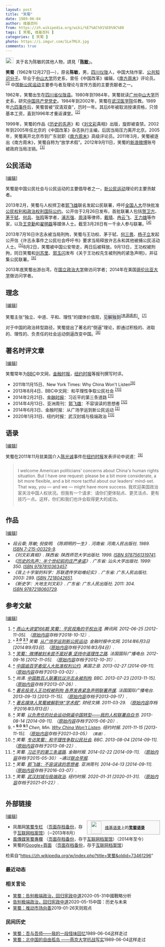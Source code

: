 ```yaml
---
layout: post
title: "笑蜀"
date: 1989-06-04
author: 维基百科
from: https://zh.wikipedia.org/wiki/%E7%AC%91%E8%9C%80
tags: [ 笑蜀, 维基百科 ]
categories: [ 笑蜀 ]
photo: https://i.imgur.com/1Le7MiX.jpg
comments: true
---
```

<div class="mw-content-ltr mw-parser-output" lang="zh" dir="ltr"><div role="note" class="hatnote navigation-not-searchable"><span typeof="mw:File"><a href="/wiki/Wikipedia:%E6%B6%88%E6%AD%A7%E4%B9%89" title="Wikipedia:消歧义"><img alt="" src="//upload.wikimedia.org/wikipedia/commons/thumb/5/5f/Disambig_gray.svg/25px-Disambig_gray.svg.png" decoding="async" width="25" height="19" class="mw-file-element" srcset="//upload.wikimedia.org/wikipedia/commons/thumb/5/5f/Disambig_gray.svg/38px-Disambig_gray.svg.png 1.5x, //upload.wikimedia.org/wikipedia/commons/thumb/5/5f/Disambig_gray.svg/50px-Disambig_gray.svg.png 2x" data-file-width="220" data-file-height="168"></a></span><style data-mw-deduplicate="TemplateStyles:r74069148">body:not(.skin-minerva) .mw-parser-output .ifmobile>.mobile{display:none}body.skin-minerva .mw-parser-output .ifmobile>.nomobile{display:inherit;display:initial}</style><span class="ifmobile"><span class="nomobile">&nbsp;&nbsp;</span><span class="mobile"></span></span>关于名为陈敏的其他人物，請見「<b><a href="/wiki/%E9%99%88%E6%95%8F" class="mw-redirect mw-disambig" title="陈敏">陈敏</a></b>」。</div>
<style data-mw-deduplicate="TemplateStyles:r83732082">.mw-parser-output .infobox-subbox{padding:0;border:none;margin:-3px;width:auto;min-width:100%;font-size:100%;clear:none;float:none;background-color:transparent}.mw-parser-output .infobox-3cols-child{margin:auto}.mw-parser-output .infobox .navbar{font-size:100%}body.skin-minerva .mw-parser-output .infobox-header,body.skin-minerva .mw-parser-output .infobox-subheader,body.skin-minerva .mw-parser-output .infobox-above,body.skin-minerva .mw-parser-output .infobox-title,body.skin-minerva .mw-parser-output .infobox-image,body.skin-minerva .mw-parser-output .infobox-full-data,body.skin-minerva .mw-parser-output .infobox-below{text-align:center}@media screen{html.skin-theme-clientpref-night .mw-parser-output .infobox-full-data:not(.notheme)>div:not(.notheme)[style]{background:#1f1f23!important;color:#f8f9fa}@media screen and (prefers-color-scheme:dark){html.skin-theme-clientpref-os .mw-parser-output .infobox-full-data:not(.notheme) div:not(.notheme){background:#1f1f23!important;color:#f8f9fa}}html.skin-theme-clientpref-night .mw-parser-output .infobox td div:not(.notheme)[style]{background:transparent!important;color:var(--color-base,#202122)}@media screen and (prefers-color-scheme:dark){html.skin-theme-clientpref-os .mw-parser-output .infobox td div:not(.notheme)[style]{background:transparent!important;color:var(--color-base,#202122)}}html.skin-theme-clientpref-night .mw-parser-output .infobox td div.NavHead:not(.notheme)[style]{background:transparent!important}}@media screen and (prefers-color-scheme:dark){html.skin-theme-clientpref-os .mw-parser-output .infobox td div.NavHead:not(.notheme)[style]{background:transparent!important}}@media(min-width:640px){body.skin--responsive .mw-parser-output .infobox-table{display:table!important}body.skin--responsive .mw-parser-output .infobox-table>caption{display:table-caption!important}body.skin--responsive .mw-parser-output .infobox-table>tbody{display:table-row-group}body.skin--responsive .mw-parser-output .infobox-table tr{display:table-row!important}body.skin--responsive .mw-parser-output .infobox-table th,body.skin--responsive .mw-parser-output .infobox-table td{padding-left:inherit;padding-right:inherit}}</style>
<p><b>笑蜀</b>（1962年12月27日<span class="useeditintro" title="Template:BLP editintro">—</span>），原名<b>陈敏</b>，男，<a href="/wiki/%E5%9B%9B%E5%B7%9D%E7%9C%81" title="四川省">四川</a><a href="/wiki/%E4%BB%AA%E9%99%87%E5%8E%BF" title="仪陇县">仪陇</a>人，中国大陆作家、<a href="/wiki/%E5%85%AC%E5%85%B1%E7%9F%A5%E8%AF%86%E5%88%86%E5%AD%90" title="公共知识分子">公共知识分子</a>。毕业于<a href="/wiki/%E4%B8%AD%E5%B1%B1%E5%A4%A7%E5%AD%A6" title="中山大学">中山大学</a>历史系，曾任《中国改革》编辑，《<a href="/wiki/%E5%8D%97%E6%96%B9%E5%91%A8%E6%9C%AB" title="南方周末">南方周末</a>》评论员。<sup id="cite_ref-1" class="reference"><a href="#cite_note-1"><span class="cite-bracket">[</span>1<span class="cite-bracket">]</span></a></sup> 中国<a href="/wiki/%E6%96%B0%E5%85%AC%E6%B0%91%E8%BF%90%E5%8A%A8" title="新公民运动">新公民运动</a>主要参与者及理论与宣传方面的主要贡献者之一。
</p>
<meta property="mw:PageProp/toc">
<div class="mw-heading mw-heading2"></div>
<p>1962年，笑蜀出生在<a href="/wiki/%E5%9B%9B%E5%B7%9D%E7%9C%81" title="四川省">四川省</a><a href="/wiki/%E4%BB%AA%E9%99%87%E5%8E%BF" title="仪陇县">仪陇县</a>。1980年到1984年，笑蜀就读<a href="/wiki/%E5%B9%BF%E5%B7%9E%E5%B8%82" title="广州市">广州</a><a href="/wiki/%E4%B8%AD%E5%B1%B1%E5%A4%A7%E5%AD%A6" title="中山大学">中山大学</a>历史系，研究<a href="/wiki/%E4%B8%AD%E5%9B%BD%E5%85%B1%E4%BA%A7%E5%85%9A" title="中国共产党">中国共产党党史</a>。1984年到2002年，笑蜀在<a href="/wiki/%E6%AD%A6%E6%B1%89%E5%8C%BB%E5%AD%A6%E9%99%A2" class="mw-redirect" title="武汉医学院">武汉医学院</a>任教。1989年<a href="/wiki/%E5%85%AD%E5%9B%9B%E4%BA%8B%E4%BB%B6" title="六四事件">六四事件</a>后，笑蜀曾被“双清双查”，历时一年。其后6年被取消授课资格，只领基本工资，直到1996年才重返课堂。<sup id="cite_ref-guangchang_2-0" class="reference"><a href="#cite_note-guangchang-2"><span class="cite-bracket">[</span>2<span class="cite-bracket">]</span></a></sup>
</p><p>1999年，笑蜀的作品《<a href="/wiki/%E5%8E%86%E5%8F%B2%E7%9A%84%E5%85%88%E5%A3%B0" title="历史的先声">历史的先声</a>》和《<a href="/wiki/%E5%88%98%E6%96%87%E5%BD%A9" title="刘文彩">刘文彩</a>真相》出版，旋即被查禁。2002年到2005年任北京的《中国改革》杂志执行主编，后因当局压力离开北京。2005年，笑蜀离开北京市到广东就职《<a href="/wiki/%E5%8D%97%E6%96%B9%E5%91%A8%E6%9C%AB" title="南方周末">南方周末</a>》高级评论员。2011年3月，笑蜀被逐出《南方周末》，笑蜀自称为“放学术假”。2012年9月11日，笑蜀的<a href="/wiki/%E6%96%B0%E6%B5%AA%E5%BE%AE%E5%8D%9A" title="新浪微博">新浪微博</a>账号被政府当局注销。<sup id="cite_ref-fica_3-0" class="reference"><a href="#cite_note-fica-3"><span class="cite-bracket">[</span>3<span class="cite-bracket">]</span></a></sup>
</p>
<div class="mw-heading mw-heading2"><h2 id="公民活动"><span id=".E5.85.AC.E6.B0.91.E6.B4.BB.E5.8A.A8"></span>公民活动</h2><span class="mw-editsection"><span class="mw-editsection-bracket">[</span><a href="/w/index.php?title=%E7%AC%91%E8%9C%80&amp;action=edit&amp;section=2" title="编辑章节：公民活动"><span>编辑</span></a><span class="mw-editsection-bracket">]</span></span></div>
<p>笑蜀是中国公民社会与公民运动的主要倡导者之一，<a href="/wiki/%E6%96%B0%E5%85%AC%E6%B0%91%E8%BF%90%E5%8A%A8" title="新公民运动">新公民运动</a>理论的主要贡献者。
</p><p>2013年2月，笑蜀与人权捍卫者<a href="/wiki/%E9%83%AD%E9%A3%9E%E9%9B%84" title="郭飞雄">郭飞雄</a>联名发起公民联署，呼吁<a href="/wiki/%E5%85%A8%E5%9B%BD%E4%BA%BA%E5%A4%A7" class="mw-redirect" title="全国人大">全国人大</a>尽快批准<a href="/wiki/%E5%85%AC%E6%B0%91%E6%9D%83%E5%88%A9%E5%92%8C%E6%94%BF%E6%B2%BB%E6%9D%83%E5%88%A9%E5%9B%BD%E9%99%85%E5%85%AC%E7%BA%A6" class="mw-redirect" title="公民权利和政治权利国际公约">公民权利和政治权利国际公约</a>。公开信于2月26日发布，首批联署人包括<a href="/wiki/%E8%B4%BA%E5%8D%AB%E6%96%B9" title="贺卫方">贺卫方</a>、<a href="/wiki/%E8%8C%85%E4%BA%8E%E8%BD%BC" title="茅于轼">茅于轼</a>、<a href="/w/index.php?title=%E4%BD%95%E5%85%B5&amp;action=edit&amp;redlink=1" class="new" title="何兵（页面不存在）">何兵</a>、<a href="/wiki/%E5%BC%A0%E9%B8%A3" class="mw-redirect mw-disambig" title="张鸣">张鸣</a>等学者，<a href="/wiki/%E6%B5%A6%E5%BF%97%E5%BC%BA" title="浦志强">浦志强</a>、<a href="/wiki/%E5%91%A8%E6%B3%BD" class="mw-disambig" title="周泽">周泽</a>等律师，<a href="/wiki/%E6%88%B4%E6%99%B4" title="戴晴">戴晴</a>、<a href="/wiki/%E5%86%89%E4%BA%91%E9%A3%9E" title="冉云飞">冉云飞</a>、<a href="/wiki/%E7%8E%8B%E5%8A%9B%E9%9B%84" title="王力雄">王力雄</a>等作家，以及<a href="/wiki/%E7%8E%8B%E5%85%8B%E5%8B%A4" title="王克勤">王克勤</a>和<a href="/w/index.php?title=%E7%BF%9F%E6%98%8E%E7%A3%8A&amp;action=edit&amp;redlink=1" class="new" title="翟明磊（页面不存在）">翟明磊</a>等媒体人士。截至3月28日有一千余人参与联署。<sup id="cite_ref-4" class="reference"><a href="#cite_note-4"><span class="cite-bracket">[</span>4<span class="cite-bracket">]</span></a></sup>
</p><p>2013年7月16日许志永被当局刑拘，笑蜀与王功权、茅于轼、<a href="/wiki/%E4%BD%95%E4%B8%89%E7%95%8F" title="何三畏">何三畏</a>、<a href="/wiki/%E6%9D%A8%E5%AD%90%E7%AB%8B" title="杨子立">杨子立</a>发起公开信《许志永事件之公民社会呼吁书》要求当局释放许志永和其他被捕公民活动人士。<sup id="cite_ref-gongkaixin01_5-0" class="reference"><a href="#cite_note-gongkaixin01-5"><span class="cite-bracket">[</span>5<span class="cite-bracket">]</span></a></sup>8月2日，笑蜀被中国公安带走，两日后被释放。9月13日，王功权被刑拘，同日笑蜀和<a href="/wiki/%E5%88%98%E8%8B%8F%E9%87%8C" title="刘苏里">刘苏里</a>、<a href="/wiki/%E9%83%AD%E7%8E%89%E9%97%AA" title="郭玉闪">郭玉闪</a>发布《关于王功权先生被刑拘的紧急声明》，并征集公民联署。<sup id="cite_ref-6" class="reference"><a href="#cite_note-6"><span class="cite-bracket">[</span>6<span class="cite-bracket">]</span></a></sup>
</p><p>2013年底笑蜀出游台湾，在<a href="/wiki/%E5%9B%BD%E7%AB%8B%E6%94%BF%E6%B2%BB%E5%A4%A7%E5%AD%A6" class="mw-redirect" title="国立政治大学">国立政治大学</a>做访问学者；2014年在美国<a href="/wiki/%E5%93%A5%E4%BC%A6%E6%AF%94%E4%BA%9A%E5%A4%A7%E5%AD%A6" title="哥伦比亚大学">哥伦比亚大学</a>做访问学者。
</p>
<div class="mw-heading mw-heading2"><h2 id="理念"><span id=".E7.90.86.E5.BF.B5"></span>理念</h2><span class="mw-editsection"><span class="mw-editsection-bracket">[</span><a href="/w/index.php?title=%E7%AC%91%E8%9C%80&amp;action=edit&amp;section=3" title="编辑章节：理念"><span>编辑</span></a><span class="mw-editsection-bracket">]</span></span></div>
<p>笑蜀主张“独立、中道、平和、理性”的媒体价值观，<style data-mw-deduplicate="TemplateStyles:r83946278">.mw-parser-output .template-facttext{background-color:var(--background-color-neutral,#eaecf0);color:inherit;margin:-.3em 0;padding:.3em 0}</style><mark class="template-facttext" title="需要提供文献来源">见解独到</mark><sup class="noprint Template-Fact"><a href="/wiki/Wikipedia:%E5%88%97%E6%98%8E%E6%9D%A5%E6%BA%90" title="Wikipedia:列明来源"><span style="white-space: nowrap;" title="来源请求。">[來源請求]</span></a></sup>。<sup id="cite_ref-7" class="reference"><a href="#cite_note-7"><span class="cite-bracket">[</span>7<span class="cite-bracket">]</span></a></sup>
</p><p>对于中国的政治转型路径，笑蜀提出了著名的“倒逼”理论，即通过积极的、进取的、理性的、负责任的社会运动倒逼改变中国。<sup id="cite_ref-8" class="reference"><a href="#cite_note-8"><span class="cite-bracket">[</span>8<span class="cite-bracket">]</span></a></sup>
</p>
<div class="mw-heading mw-heading2"><h2 id="著名时评文章"><span id=".E8.91.97.E5.90.8D.E6.97.B6.E8.AF.84.E6.96.87.E7.AB.A0"></span>著名时评文章</h2><span class="mw-editsection"><span class="mw-editsection-bracket">[</span><a href="/w/index.php?title=%E7%AC%91%E8%9C%80&amp;action=edit&amp;section=4" title="编辑章节：著名时评文章"><span>编辑</span></a><span class="mw-editsection-bracket">]</span></span></div>
<p>笑蜀常年为<a href="/wiki/BBC" class="mw-redirect" title="BBC">BBC</a>中文网，<a href="/wiki/%E9%87%91%E8%9E%8D%E6%97%B6%E6%8A%A5_(%E8%8B%B1%E5%9B%BD)" class="mw-redirect" title="金融时报 (英国)">金融时报</a>，<a href="/wiki/%E7%BA%BD%E7%BA%A6%E6%97%B6%E6%8A%A5" title="纽约时报">纽约时报</a>等报刊撰写时评。
</p>
<ul><li>2011年11月15日、<span lang="en">New York Times: Why China Won't Listen</span><sup id="cite_ref-cgc_listen_9-0" class="reference"><a href="#cite_note-cgc_listen-9"><span class="cite-bracket">[</span>9<span class="cite-bracket">]</span></a></sup></li>
<li>2013年8月4日、BBC中文网：和平理性争取公民社会 <sup id="cite_ref-10" class="reference"><a href="#cite_note-10"><span class="cite-bracket">[</span>10<span class="cite-bracket">]</span></a></sup></li>
<li>2014年2月21日、<a href="/wiki/%E9%87%91%E8%9E%8D%E6%97%B6%E6%8A%A5_(%E8%8B%B1%E5%9B%BD)" class="mw-redirect" title="金融时报 (英国)">金融时报</a>：习近平的第三条道路 <sup id="cite_ref-11" class="reference"><a href="#cite_note-11"><span class="cite-bracket">[</span>11<span class="cite-bracket">]</span></a></sup></li>
<li>2014年4月13日、亚洲周刊：<a href="/wiki/%E9%83%AD%E9%A3%9E%E9%9B%84" title="郭飞雄">郭飞雄</a>：不容误读的思想者 <sup id="cite_ref-12" class="reference"><a href="#cite_note-12"><span class="cite-bracket">[</span>12<span class="cite-bracket">]</span></a></sup></li>
<li>2014年6月3日、金融时报：从广场学运到新公民运动 <sup id="cite_ref-guangchang_2-1" class="reference"><a href="#cite_note-guangchang-2"><span class="cite-bracket">[</span>2<span class="cite-bracket">]</span></a></sup></li>
<li>2020年1月31日、纽约时报：武汉封城与极端政治 <sup id="cite_ref-13" class="reference"><a href="#cite_note-13"><span class="cite-bracket">[</span>13<span class="cite-bracket">]</span></a></sup></li></ul>
<div class="mw-heading mw-heading2"><h2 id="语录"><span id=".E8.AF.AD.E5.BD.95"></span>语录</h2><span class="mw-editsection"><span class="mw-editsection-bracket">[</span><a href="/w/index.php?title=%E7%AC%91%E8%9C%80&amp;action=edit&amp;section=5" title="编辑章节：语录"><span>编辑</span></a><span class="mw-editsection-bracket">]</span></span></div>
<p>笑蜀在2011年11月就美国介入<a href="/wiki/%E9%99%88%E5%85%89%E8%AF%9A" title="陈光诚">陈光诚</a>事件在<a href="/wiki/%E7%BA%BD%E7%BA%A6%E6%97%B6%E6%8A%A5" title="纽约时报">纽约时报</a>发表评论中说道：<sup id="cite_ref-cgc_listen_9-1" class="reference"><a href="#cite_note-cgc_listen-9"><span class="cite-bracket">[</span>9<span class="cite-bracket">]</span></a></sup>
<style data-mw-deduplicate="TemplateStyles:r61209892">.mw-parser-output .templatequote{margin-top:0;overflow:hidden}.mw-parser-output .templatequote .templatequotecite{line-height:1em;text-align:left;padding-left:2em;margin-top:0}.mw-parser-output .templatequote .templatequotecite cite{font-size:small}</style>
</p>
<blockquote class="templatequote"><p>I welcome American politicians' concerns about China's human rights situation. But I have one request: please be a bit more considerate, a bit more flexible, and a bit more tactful about our leaders' mind-set. That way, you — and we — might have more success. 我欢迎美国政治家关注中国人权状况。但我有一个请求：请你们更体贴点、更灵活点、更有技巧一点。这样，你们和我们也许会取得更大的成功。</p></blockquote>
<div class="mw-heading mw-heading2"><h2 id="作品"><span id=".E4.BD.9C.E5.93.81"></span>作品</h2><span class="mw-editsection"><span class="mw-editsection-bracket">[</span><a href="/w/index.php?title=%E7%AC%91%E8%9C%80&amp;action=edit&amp;section=6" title="编辑章节：作品"><span>编辑</span></a><span class="mw-editsection-bracket">]</span></span></div>
<ul><li><cite class="citation book">段云章; 陈敏; 倪俊明. 《陈炯明的一生》. 河南省: 河南人民出版社. 1989. <a href="/wiki/Special:%E7%BD%91%E7%BB%9C%E4%B9%A6%E6%BA%90/7-215-00329-9" title="Special:网络书源/7-215-00329-9"><span title="国际标准书号">ISBN</span>&nbsp;7-215-00329-9</a>.</cite><span title="ctx_ver=Z39.88-2004&amp;rfr_id=info%3Asid%2Fzh.wikipedia.org%3A%E7%AC%91%E8%9C%80&amp;rft.au=%E5%80%AA%E4%BF%8A%E6%98%8E&amp;rft.au=%E6%AE%B5%E4%BA%91%E7%AB%A0&amp;rft.au=%E9%99%88%E6%95%8F&amp;rft.btitle=%E3%80%8A%E9%99%88%E7%82%AF%E6%98%8E%E7%9A%84%E4%B8%80%E7%94%9F%E3%80%8B&amp;rft.date=1989&amp;rft.genre=book&amp;rft.isbn=7-215-00329-9&amp;rft.place=%E6%B2%B3%E5%8D%97%E7%9C%81&amp;rft.pub=%E6%B2%B3%E5%8D%97%E4%BA%BA%E6%B0%91%E5%87%BA%E7%89%88%E7%A4%BE&amp;rft_val_fmt=info%3Aofi%2Ffmt%3Akev%3Amtx%3Abook" class="Z3988"><span style="display:none;">&nbsp;</span></span></li>
<li><cite class="citation book">《刘文彩真相》. 陕西省: 陕西师范大学出版社. 1999. <a href="/wiki/Special:%E7%BD%91%E7%BB%9C%E4%B9%A6%E6%BA%90/9787561319741" title="Special:网络书源/9787561319741"><span title="国际标准书号">ISBN</span>&nbsp;9787561319741</a>.</cite><span title="ctx_ver=Z39.88-2004&amp;rfr_id=info%3Asid%2Fzh.wikipedia.org%3A%E7%AC%91%E8%9C%80&amp;rft.btitle=%E3%80%8A%E5%88%98%E6%96%87%E5%BD%A9%E7%9C%9F%E7%9B%B8%E3%80%8B&amp;rft.date=1999&amp;rft.genre=book&amp;rft.isbn=9787561319741&amp;rft.place=%E9%99%95%E8%A5%BF%E7%9C%81&amp;rft.pub=%E9%99%95%E8%A5%BF%E5%B8%88%E8%8C%83%E5%A4%A7%E5%AD%A6%E5%87%BA%E7%89%88%E7%A4%BE&amp;rft_val_fmt=info%3Aofi%2Ffmt%3Akev%3Amtx%3Abook" class="Z3988"><span style="display:none;">&nbsp;</span></span></li>
<li><cite class="citation book">《<a href="/wiki/%E5%8E%86%E5%8F%B2%E7%9A%84%E5%85%88%E5%A3%B0" title="历史的先声">历史的先声：半个世纪前的庄严承诺</a>》. 广东省: 汕头大学出版社. 1999: 350. <a href="/wiki/Special:%E7%BD%91%E7%BB%9C%E4%B9%A6%E6%BA%90/9787810363457" title="Special:网络书源/9787810363457"><span title="国际标准书号">ISBN</span>&nbsp;9787810363457</a>.</cite><span title="ctx_ver=Z39.88-2004&amp;rfr_id=info%3Asid%2Fzh.wikipedia.org%3A%E7%AC%91%E8%9C%80&amp;rft.btitle=%E3%80%8A%E5%8E%86%E5%8F%B2%E7%9A%84%E5%85%88%E5%A3%B0%EF%BC%9A%E5%8D%8A%E4%B8%AA%E4%B8%96%E7%BA%AA%E5%89%8D%E7%9A%84%E5%BA%84%E4%B8%A5%E6%89%BF%E8%AF%BA%E3%80%8B&amp;rft.date=1999&amp;rft.genre=book&amp;rft.isbn=9787810363457&amp;rft.pages=350&amp;rft.place=%E5%B9%BF%E4%B8%9C%E7%9C%81&amp;rft.pub=%E6%B1%95%E5%A4%B4%E5%A4%A7%E5%AD%A6%E5%87%BA%E7%89%88%E7%A4%BE&amp;rft_val_fmt=info%3Aofi%2Ffmt%3Akev%3Amtx%3Abook" class="Z3988"><span style="display:none;">&nbsp;</span></span></li>
<li><cite class="citation book">《背上十字架的科学：苏联遗传学劫难纪实》. 广东省: 广东人民出版社. 2003: 289. <a href="/wiki/Special:%E7%BD%91%E7%BB%9C%E4%B9%A6%E6%BA%90/7218042651" title="Special:网络书源/7218042651"><span title="国际标准书号">ISBN</span>&nbsp;7218042651</a>.</cite><span title="ctx_ver=Z39.88-2004&amp;rfr_id=info%3Asid%2Fzh.wikipedia.org%3A%E7%AC%91%E8%9C%80&amp;rft.btitle=%E3%80%8A%E8%83%8C%E4%B8%8A%E5%8D%81%E5%AD%97%E6%9E%B6%E7%9A%84%E7%A7%91%E5%AD%A6%EF%BC%9A%E8%8B%8F%E8%81%94%E9%81%97%E4%BC%A0%E5%AD%A6%E5%8A%AB%E9%9A%BE%E7%BA%AA%E5%AE%9E%E3%80%8B&amp;rft.date=2003&amp;rft.genre=book&amp;rft.isbn=7218042651&amp;rft.pages=289&amp;rft.place=%E5%B9%BF%E4%B8%9C%E7%9C%81&amp;rft.pub=%E5%B9%BF%E4%B8%9C%E4%BA%BA%E6%B0%91%E5%87%BA%E7%89%88%E7%A4%BE&amp;rft_val_fmt=info%3Aofi%2Ffmt%3Akev%3Amtx%3Abook" class="Z3988"><span style="display:none;">&nbsp;</span></span></li>
<li><cite class="citation book">《新史学：大地主刘文彩》. 广东省: 广东人民出版社. 2011: 304. <a href="/wiki/Special:%E7%BD%91%E7%BB%9C%E4%B9%A6%E6%BA%90/9787218060729" title="Special:网络书源/9787218060729"><span title="国际标准书号">ISBN</span>&nbsp;9787218060729</a>.</cite><span title="ctx_ver=Z39.88-2004&amp;rfr_id=info%3Asid%2Fzh.wikipedia.org%3A%E7%AC%91%E8%9C%80&amp;rft.btitle=%E3%80%8A%E6%96%B0%E5%8F%B2%E5%AD%A6%EF%BC%9A%E5%A4%A7%E5%9C%B0%E4%B8%BB%E5%88%98%E6%96%87%E5%BD%A9%E3%80%8B&amp;rft.date=2011&amp;rft.genre=book&amp;rft.isbn=9787218060729&amp;rft.pages=304&amp;rft.place=%E5%B9%BF%E4%B8%9C%E7%9C%81&amp;rft.pub=%E5%B9%BF%E4%B8%9C%E4%BA%BA%E6%B0%91%E5%87%BA%E7%89%88%E7%A4%BE&amp;rft_val_fmt=info%3Aofi%2Ffmt%3Akev%3Amtx%3Abook" class="Z3988"><span style="display:none;">&nbsp;</span></span></li></ul>
<div class="mw-heading mw-heading2"><h2 id="参考文献"><span id=".E5.8F.82.E8.80.83.E6.96.87.E7.8C.AE"></span>参考文献</h2><span class="mw-editsection"><span class="mw-editsection-bracket">[</span><a href="/w/index.php?title=%E7%AC%91%E8%9C%80&amp;action=edit&amp;section=7" title="编辑章节：参考文献"><span>编辑</span></a><span class="mw-editsection-bracket">]</span></span></div>
<div class="reflist columns references-column-count references-column-count-2" style="-moz-column-count: 2; -webkit-column-count: 2; column-count: 2; list-style-type: decimal;">
<ol class="references">
<li id="cite_note-1"><span class="mw-cite-backlink"><b><a href="#cite_ref-1">^</a></b></span> <span class="reference-text"><cite class="citation web"><a rel="nofollow" class="external text" href="https://web.archive.org/web/20181012161739/http://view.news.qq.com/a/20120625/000029.htm">燕山大讲堂166期 笑蜀：平民视角的平权台湾</a>. 腾讯网. 2012-06-25 <span class="reference-accessdate"> [<span class="nowrap">2012-11-05</span>]</span>. （<a rel="nofollow" class="external text" href="http://view.news.qq.com/a/20120625/000029.htm">原始内容</a>存档于2018-10-12）.</cite><span title="ctx_ver=Z39.88-2004&amp;rfr_id=info%3Asid%2Fzh.wikipedia.org%3A%E7%AC%91%E8%9C%80&amp;rft.atitle=%E7%87%95%E5%B1%B1%E5%A4%A7%E8%AE%B2%E5%A0%82166%E6%9C%9F+%E7%AC%91%E8%9C%80%EF%BC%9A%E5%B9%B3%E6%B0%91%E8%A7%86%E8%A7%92%E7%9A%84%E5%B9%B3%E6%9D%83%E5%8F%B0%E6%B9%BE&amp;rft.date=2012-06-25&amp;rft.genre=unknown&amp;rft.jtitle=%E8%85%BE%E8%AE%AF%E7%BD%91&amp;rft_id=http%3A%2F%2Fview.news.qq.com%2Fa%2F20120625%2F000029.htm&amp;rft_val_fmt=info%3Aofi%2Ffmt%3Akev%3Amtx%3Ajournal" class="Z3988"><span style="display:none;">&nbsp;</span></span></span>
</li>
<li id="cite_note-guangchang-2"><span class="mw-cite-backlink">^ <a href="#cite_ref-guangchang_2-0"><sup><b>2.0</b></sup></a> <a href="#cite_ref-guangchang_2-1"><sup><b>2.1</b></sup></a></span> <span class="reference-text"><cite class="citation news">笑蜀. <a rel="nofollow" class="external text" href="https://web.archive.org/web/20160304061834/http://www.ftchinese.com/story/001056541?full=y">从广场学运到新公民运动</a>. 金融时报中文网. 2014年6月3日 <span class="reference-accessdate"> [2014年9月3日]</span>. （<a rel="nofollow" class="external text" href="http://www.ftchinese.com/story/001056541?full=y">原始内容</a>存档于2016年3月4日）.</cite><span title="ctx_ver=Z39.88-2004&amp;rfr_id=info%3Asid%2Fzh.wikipedia.org%3A%E7%AC%91%E8%9C%80&amp;rft.atitle=%E4%BB%8E%E5%B9%BF%E5%9C%BA%E5%AD%A6%E8%BF%90%E5%88%B0%E6%96%B0%E5%85%AC%E6%B0%91%E8%BF%90%E5%8A%A8&amp;rft.au=%E7%AC%91%E8%9C%80&amp;rft.date=2014-06-03&amp;rft.genre=article&amp;rft.jtitle=%E9%87%91%E8%9E%8D%E6%97%B6%E6%8A%A5%E4%B8%AD%E6%96%87%E7%BD%91&amp;rft_id=http%3A%2F%2Fwww.ftchinese.com%2Fstory%2F001056541%3Ffull%3Dy&amp;rft_val_fmt=info%3Aofi%2Ffmt%3Akev%3Amtx%3Ajournal" class="Z3988"><span style="display:none;">&nbsp;</span></span></span>
</li>
<li id="cite_note-fica-3"><span class="mw-cite-backlink"><b><a href="#cite_ref-fica_3-0">^</a></b></span> <span class="reference-text"><cite class="citation web"><a rel="nofollow" class="external text" href="https://web.archive.org/web/20121031151357/http://www.chinese.rfi.fr/%E4%B8%AD%E5%9B%BD/20120916-%E7%AC%91%E8%9C%80%EF%BC%9A%E5%BE%AE%E5%8D%9A%E8%A2%AB%E5%B0%81%E6%9C%AA%E5%B0%9D%E4%B8%8D%E6%98%AF%E5%A5%BD%E4%BA%8B-%E5%9D%9A%E6%8C%81%E4%B8%AD%E9%81%93%E7%90%86%E6%80%A7%E4%B9%8B%E8%B7%AF">笑蜀：微博被封未尝不是好事 坚持中道理性之路</a>. 法国国际广播电台. 2012-09-16 <span class="reference-accessdate"> [<span class="nowrap">2012-11-05</span>]</span>. （<a rel="nofollow" class="external text" href="http://www.chinese.rfi.fr/%E4%B8%AD%E5%9B%BD/20120916-%E7%AC%91%E8%9C%80%EF%BC%9A%E5%BE%AE%E5%8D%9A%E8%A2%AB%E5%B0%81%E6%9C%AA%E5%B0%9D%E4%B8%8D%E6%98%AF%E5%A5%BD%E4%BA%8B-%E5%9D%9A%E6%8C%81%E4%B8%AD%E9%81%93%E7%90%86%E6%80%A7%E4%B9%8B%E8%B7%AF">原始内容</a>存档于2012-10-31）.</cite><span title="ctx_ver=Z39.88-2004&amp;rfr_id=info%3Asid%2Fzh.wikipedia.org%3A%E7%AC%91%E8%9C%80&amp;rft.atitle=%E7%AC%91%E8%9C%80%EF%BC%9A%E5%BE%AE%E5%8D%9A%E8%A2%AB%E5%B0%81%E6%9C%AA%E5%B0%9D%E4%B8%8D%E6%98%AF%E5%A5%BD%E4%BA%8B+%E5%9D%9A%E6%8C%81%E4%B8%AD%E9%81%93%E7%90%86%E6%80%A7%E4%B9%8B%E8%B7%AF&amp;rft.date=2012-09-16&amp;rft.genre=unknown&amp;rft.jtitle=%E6%B3%95%E5%9B%BD%E5%9B%BD%E9%99%85%E5%B9%BF%E6%92%AD%E7%94%B5%E5%8F%B0&amp;rft_id=http%3A%2F%2Fwww.chinese.rfi.fr%2F%25E4%25B8%25AD%25E5%259B%25BD%2F20120916-%25E7%25AC%2591%25E8%259C%2580%25EF%25BC%259A%25E5%25BE%25AE%25E5%258D%259A%25E8%25A2%25AB%25E5%25B0%2581%25E6%259C%25AA%25E5%25B0%259D%25E4%25B8%258D%25E6%2598%25AF%25E5%25A5%25BD%25E4%25BA%258B-%25E5%259D%259A%25E6%258C%2581%25E4%25B8%25AD%25E9%2581%2593%25E7%2590%2586%25E6%2580%25A7%25E4%25B9%258B%25E8%25B7%25AF&amp;rft_val_fmt=info%3Aofi%2Ffmt%3Akev%3Amtx%3Ajournal" class="Z3988"><span style="display:none;">&nbsp;</span></span></span>
</li>
<li id="cite_note-4"><span class="mw-cite-backlink"><b><a href="#cite_ref-4">^</a></b></span> <span class="reference-text"><cite class="citation news"><a rel="nofollow" class="external text" href="https://web.archive.org/web/20130302034629/http://www.bbc.co.uk/zhongwen/simp/china/2013/02/130226_china_reform_petition.shtml">中国逾百学者促人大批准权利公约</a>. 美国之音. 2013-02-27 <span class="reference-accessdate"> [<span class="nowrap">2014-09-11</span>]</span>. （<a rel="nofollow" class="external text" href="https://www.bbc.co.uk/zhongwen/simp/china/2013/02/130226_china_reform_petition.shtml">原始内容</a>存档于2013-03-02）.</cite><span title="ctx_ver=Z39.88-2004&amp;rfr_id=info%3Asid%2Fzh.wikipedia.org%3A%E7%AC%91%E8%9C%80&amp;rft.atitle=%E4%B8%AD%E5%9B%BD%E9%80%BE%E7%99%BE%E5%AD%A6%E8%80%85%E4%BF%83%E4%BA%BA%E5%A4%A7%E6%89%B9%E5%87%86%E6%9D%83%E5%88%A9%E5%85%AC%E7%BA%A6&amp;rft.date=2013-02-27&amp;rft.genre=article&amp;rft.jtitle=%E7%BE%8E%E5%9B%BD%E4%B9%8B%E9%9F%B3&amp;rft_id=http%3A%2F%2Fwww.bbc.co.uk%2Fzhongwen%2Fsimp%2Fchina%2F2013%2F02%2F130226_china_reform_petition.shtml&amp;rft_val_fmt=info%3Aofi%2Ffmt%3Akev%3Amtx%3Ajournal" class="Z3988"><span style="display:none;">&nbsp;</span></span></span>
</li>
<li id="cite_note-gongkaixin01-5"><span class="mw-cite-backlink"><b><a href="#cite_ref-gongkaixin01_5-0">^</a></b></span> <span class="reference-text"><cite class="citation news">尚清. <a rel="nofollow" class="external text" href="https://web.archive.org/web/20130726004854/http://www.bbc.co.uk/zhongwen/simp/china/2013/07/130723_xuzhiyong_petition.shtml">中国数百人联署抗议许志永被刑拘</a>. BBC. 2013-07-23 <span class="reference-accessdate"> [<span class="nowrap">2013-11-15</span>]</span>. （<a rel="nofollow" class="external text" href="https://www.bbc.co.uk/zhongwen/simp/china/2013/07/130723_xuzhiyong_petition.shtml">原始内容</a>存档于2013-07-26）.</cite><span title="ctx_ver=Z39.88-2004&amp;rfr_id=info%3Asid%2Fzh.wikipedia.org%3A%E7%AC%91%E8%9C%80&amp;rft.atitle=%E4%B8%AD%E5%9B%BD%E6%95%B0%E7%99%BE%E4%BA%BA%E8%81%94%E7%BD%B2%E6%8A%97%E8%AE%AE%E8%AE%B8%E5%BF%97%E6%B0%B8%E8%A2%AB%E5%88%91%E6%8B%98&amp;rft.au=%E5%B0%9A%E6%B8%85&amp;rft.date=2013-07-23&amp;rft.genre=article&amp;rft.jtitle=BBC&amp;rft_id=http%3A%2F%2Fwww.bbc.co.uk%2Fzhongwen%2Fsimp%2Fchina%2F2013%2F07%2F130723_xuzhiyong_petition.shtml&amp;rft_val_fmt=info%3Aofi%2Ffmt%3Akev%3Amtx%3Ajournal" class="Z3988"><span style="display:none;">&nbsp;</span></span></span>
</li>
<li id="cite_note-6"><span class="mw-cite-backlink"><b><a href="#cite_ref-6">^</a></b></span> <span class="reference-text"><cite class="citation web"><a rel="nofollow" class="external text" href="https://web.archive.org/web/20130917002747/http://www.chinese.rfi.fr/%E4%B8%AD%E5%9B%BD/20130913-%E4%B8%AD%E5%9B%BD%E8%91%97%E5%90%8D%E4%BC%81%E4%B8%9A%E5%AE%B6%E7%8E%8B%E5%8A%9F%E6%9D%83%E5%91%A8%E4%BA%94%E8%A2%AB%E8%AD%A6%E6%96%B9%E5%B8%A6%E8%B5%B0">著名投资人王功权被刑拘 各界发表紧急声明联署声援</a>. 法国国际广播电台. 2013-09-13 <span class="reference-accessdate"> [<span class="nowrap">2013-11-15</span>]</span>. （<a rel="nofollow" class="external text" href="http://www.chinese.rfi.fr/%E4%B8%AD%E5%9B%BD/20130913-%E4%B8%AD%E5%9B%BD%E8%91%97%E5%90%8D%E4%BC%81%E4%B8%9A%E5%AE%B6%E7%8E%8B%E5%8A%9F%E6%9D%83%E5%91%A8%E4%BA%94%E8%A2%AB%E8%AD%A6%E6%96%B9%E5%B8%A6%E8%B5%B0">原始内容</a>存档于2013-09-17）.</cite><span title="ctx_ver=Z39.88-2004&amp;rfr_id=info%3Asid%2Fzh.wikipedia.org%3A%E7%AC%91%E8%9C%80&amp;rft.atitle=%E8%91%97%E5%90%8D%E6%8A%95%E8%B5%84%E4%BA%BA%E7%8E%8B%E5%8A%9F%E6%9D%83%E8%A2%AB%E5%88%91%E6%8B%98+%E5%90%84%E7%95%8C%E5%8F%91%E8%A1%A8%E7%B4%A7%E6%80%A5%E5%A3%B0%E6%98%8E%E8%81%94%E7%BD%B2%E5%A3%B0%E6%8F%B4&amp;rft.date=2013-09-13&amp;rft.genre=unknown&amp;rft.jtitle=%E6%B3%95%E5%9B%BD%E5%9B%BD%E9%99%85%E5%B9%BF%E6%92%AD%E7%94%B5%E5%8F%B0&amp;rft_id=http%3A%2F%2Fwww.chinese.rfi.fr%2F%25E4%25B8%25AD%25E5%259B%25BD%2F20130913-%25E4%25B8%25AD%25E5%259B%25BD%25E8%2591%2597%25E5%2590%258D%25E4%25BC%2581%25E4%25B8%259A%25E5%25AE%25B6%25E7%258E%258B%25E5%258A%259F%25E6%259D%2583%25E5%2591%25A8%25E4%25BA%2594%25E8%25A2%25AB%25E8%25AD%25A6%25E6%2596%25B9%25E5%25B8%25A6%25E8%25B5%25B0&amp;rft_val_fmt=info%3Aofi%2Ffmt%3Akev%3Amtx%3Ajournal" class="Z3988"><span style="display:none;">&nbsp;</span></span></span>
</li>
<li id="cite_note-7"><span class="mw-cite-backlink"><b><a href="#cite_ref-7">^</a></b></span> <span class="reference-text"><cite class="citation web"><a rel="nofollow" class="external text" href="https://web.archive.org/web/20160313110448/http://21fd.cn/a/fengmianbaodao/2011/0329/22895.html">著名媒体人笑蜀被解职休“学术假”</a>. 财经文摘. 2011-03-29. （<a rel="nofollow" class="external text" href="http://www.21fd.cn/a/fengmianbaodao/2011/0329/22895.html">原始内容</a>存档于2016年3月13日）.</cite><span title="ctx_ver=Z39.88-2004&amp;rfr_id=info%3Asid%2Fzh.wikipedia.org%3A%E7%AC%91%E8%9C%80&amp;rft.atitle=%E8%91%97%E5%90%8D%E5%AA%92%E4%BD%93%E4%BA%BA%E7%AC%91%E8%9C%80%E8%A2%AB%E8%A7%A3%E8%81%8C%E4%BC%91%E2%80%9C%E5%AD%A6%E6%9C%AF%E5%81%87%E2%80%9D&amp;rft.date=2011-03-29&amp;rft.genre=unknown&amp;rft.jtitle=%E8%B4%A2%E7%BB%8F%E6%96%87%E6%91%98&amp;rft_id=http%3A%2F%2Fwww.21fd.cn%2Fa%2Ffengmianbaodao%2F2011%2F0329%2F22895.html&amp;rft_val_fmt=info%3Aofi%2Ffmt%3Akev%3Amtx%3Ajournal" class="Z3988"><span style="display:none;">&nbsp;</span></span></span>
</li>
<li id="cite_note-8"><span class="mw-cite-backlink"><b><a href="#cite_ref-8">^</a></b></span> <span class="reference-text"><cite class="citation web">笑蜀. <a rel="nofollow" class="external text" href="https://web.archive.org/web/20150620054648/http://blog.sciencenet.cn/blog-279293-716664.html">以负责任的社会运动倒逼中国转型——我的人权联署自白书</a>. 2013-08-14 <span class="reference-accessdate"> [<span class="nowrap">2014-09-11</span>]</span>. （<a rel="nofollow" class="external text" href="http://blog.sciencenet.cn/blog-279293-716664.html">原始内容</a>存档于2015-06-20）.</cite><span title="ctx_ver=Z39.88-2004&amp;rfr_id=info%3Asid%2Fzh.wikipedia.org%3A%E7%AC%91%E8%9C%80&amp;rft.au=%E7%AC%91%E8%9C%80&amp;rft.btitle=%E4%BB%A5%E8%B4%9F%E8%B4%A3%E4%BB%BB%E7%9A%84%E7%A4%BE%E4%BC%9A%E8%BF%90%E5%8A%A8%E5%80%92%E9%80%BC%E4%B8%AD%E5%9B%BD%E8%BD%AC%E5%9E%8B%E2%80%94%E2%80%94%E6%88%91%E7%9A%84%E4%BA%BA%E6%9D%83%E8%81%94%E7%BD%B2%E8%87%AA%E7%99%BD%E4%B9%A6&amp;rft.date=2013-08-14&amp;rft.genre=unknown&amp;rft_id=http%3A%2F%2Fblog.sciencenet.cn%2Fblog-279293-716664.html&amp;rft_val_fmt=info%3Aofi%2Ffmt%3Akev%3Amtx%3Abook" class="Z3988"><span style="display:none;">&nbsp;</span></span></span>
</li>
<li id="cite_note-cgc_listen-9"><span class="mw-cite-backlink">^ <a href="#cite_ref-cgc_listen_9-0"><sup><b>9.0</b></sup></a> <a href="#cite_ref-cgc_listen_9-1"><sup><b>9.1</b></sup></a></span> <span class="reference-text"><cite class="citation web">Chen, Min. <a rel="nofollow" class="external text" href="https://web.archive.org/web/20210305032207/http://www.nytimes.com/2011/11/16/opinion/why-china-wont-listen.html">Why China Won't Listen</a>. 纽约时报. 2011-11-15 <span class="reference-accessdate"> [<span class="nowrap">2013-11-15</span>]</span>. （<a rel="nofollow" class="external text" href="http://www.nytimes.com/2011/11/16/opinion/why-china-wont-listen.html">原始内容</a>存档于2021-03-05） <span style="font-family: sans-serif; cursor: default; color:var(--color-subtle, #54595d); font-size: 0.8em; bottom: 0.1em; font-weight: bold;" title="连接到英语网页">（英语）</span>.</cite><span title="ctx_ver=Z39.88-2004&amp;rfr_id=info%3Asid%2Fzh.wikipedia.org%3A%E7%AC%91%E8%9C%80&amp;rft.atitle=Why+China+Won%27t+Listen&amp;rft.aufirst=Min&amp;rft.aulast=Chen&amp;rft.date=2011-11-15&amp;rft.genre=unknown&amp;rft.jtitle=%E7%BA%BD%E7%BA%A6%E6%97%B6%E6%8A%A5&amp;rft_id=http%3A%2F%2Fwww.nytimes.com%2F2011%2F11%2F16%2Fopinion%2Fwhy-china-wont-listen.html&amp;rft_val_fmt=info%3Aofi%2Ffmt%3Akev%3Amtx%3Ajournal" class="Z3988"><span style="display:none;">&nbsp;</span></span></span>
</li>
<li id="cite_note-10"><span class="mw-cite-backlink"><b><a href="#cite_ref-10">^</a></b></span> <span class="reference-text"><cite class="citation web">笑蜀. <a rel="nofollow" class="external text" href="https://web.archive.org/web/20130822130037/http://www.bbc.co.uk/zhongwen/simp/china/2013/08/130804_xiaoshu_iv.shtml">专访笑蜀：和平理性争取公民社会</a>. BBC. 2013-08-04 <span class="reference-accessdate"> [<span class="nowrap">2014-09-11</span>]</span>. （<a rel="nofollow" class="external text" href="https://www.bbc.co.uk/zhongwen/simp/china/2013/08/130804_xiaoshu_iv.shtml">原始内容</a>存档于2013-08-22）.</cite><span title="ctx_ver=Z39.88-2004&amp;rfr_id=info%3Asid%2Fzh.wikipedia.org%3A%E7%AC%91%E8%9C%80&amp;rft.atitle=%E4%B8%93%E8%AE%BF%E7%AC%91%E8%9C%80%EF%BC%9A%E5%92%8C%E5%B9%B3%E7%90%86%E6%80%A7%E4%BA%89%E5%8F%96%E5%85%AC%E6%B0%91%E7%A4%BE%E4%BC%9A&amp;rft.au=%E7%AC%91%E8%9C%80&amp;rft.date=2013-08-04&amp;rft.genre=unknown&amp;rft.jtitle=BBC&amp;rft_id=http%3A%2F%2Fwww.bbc.co.uk%2Fzhongwen%2Fsimp%2Fchina%2F2013%2F08%2F130804_xiaoshu_iv.shtml&amp;rft_val_fmt=info%3Aofi%2Ffmt%3Akev%3Amtx%3Ajournal" class="Z3988"><span style="display:none;">&nbsp;</span></span></span>
</li>
<li id="cite_note-11"><span class="mw-cite-backlink"><b><a href="#cite_ref-11">^</a></b></span> <span class="reference-text"><cite class="citation web">笑蜀. <a rel="nofollow" class="external text" href="https://web.archive.org/web/20150530070058/http://www.zaobao.com.sg/wencui/politic/story20140222-313167">习近平的第三条道路</a>. 金融时报. 2014-02-22 <span class="reference-accessdate"> [<span class="nowrap">2014-09-11</span>]</span>. （<a rel="nofollow" class="external text" href="http://www.zaobao.com.sg/wencui/politic/story20140222-313167">原始内容</a>存档于2015-05-30） –通过<a href="/wiki/%E8%81%94%E5%90%88%E6%97%A9%E6%8A%A5" title="联合早报">联合早报</a>.</cite><span title="ctx_ver=Z39.88-2004&amp;rfr_id=info%3Asid%2Fzh.wikipedia.org%3A%E7%AC%91%E8%9C%80&amp;rft.atitle=%E4%B9%A0%E8%BF%91%E5%B9%B3%E7%9A%84%E7%AC%AC%E4%B8%89%E6%9D%A1%E9%81%93%E8%B7%AF&amp;rft.au=%E7%AC%91%E8%9C%80&amp;rft.date=2014-02-22&amp;rft.genre=unknown&amp;rft.jtitle=%E9%87%91%E8%9E%8D%E6%97%B6%E6%8A%A5&amp;rft_id=http%3A%2F%2Fwww.zaobao.com.sg%2Fwencui%2Fpolitic%2Fstory20140222-313167&amp;rft_val_fmt=info%3Aofi%2Ffmt%3Akev%3Amtx%3Ajournal" class="Z3988"><span style="display:none;">&nbsp;</span></span></span>
</li>
<li id="cite_note-12"><span class="mw-cite-backlink"><b><a href="#cite_ref-12">^</a></b></span> <span class="reference-text"><cite class="citation web">笑蜀. <a rel="nofollow" class="external text" href="https://web.archive.org/web/20160307035159/http://xgmyd.com/archives/2476">郭飞雄：不容误读的思想者</a>. 亚洲周刊. 2014-04-13 <span class="reference-accessdate"> [<span class="nowrap">2014-09-11</span>]</span>. （<a rel="nofollow" class="external text" href="http://xgmyd.com/archives/2476">原始内容</a>存档于2016-03-07）.</cite><span title="ctx_ver=Z39.88-2004&amp;rfr_id=info%3Asid%2Fzh.wikipedia.org%3A%E7%AC%91%E8%9C%80&amp;rft.atitle=%E9%83%AD%E9%A3%9E%E9%9B%84%EF%BC%9A%E4%B8%8D%E5%AE%B9%E8%AF%AF%E8%AF%BB%E7%9A%84%E6%80%9D%E6%83%B3%E8%80%85&amp;rft.au=%E7%AC%91%E8%9C%80&amp;rft.date=2014-04-13&amp;rft.genre=unknown&amp;rft.jtitle=%E4%BA%9A%E6%B4%B2%E5%91%A8%E5%88%8A&amp;rft_id=http%3A%2F%2Fxgmyd.com%2Farchives%2F2476&amp;rft_val_fmt=info%3Aofi%2Ffmt%3Akev%3Amtx%3Ajournal" class="Z3988"><span style="display:none;">&nbsp;</span></span></span>
</li>
<li id="cite_note-13"><span class="mw-cite-backlink"><b><a href="#cite_ref-13">^</a></b></span> <span class="reference-text"><cite class="citation web">笑蜀. <a rel="nofollow" class="external text" href="https://web.archive.org/web/20210122182602/https://cn.nytimes.com/opinion/20200131/wuhan-lockdown-political-extremism/">武汉封城与极端政治</a>. 纽约时报. 2020-01-31 <span class="reference-accessdate"> [<span class="nowrap">2020-01-31</span>]</span>. （<a rel="nofollow" class="external text" href="https://cn.nytimes.com/opinion/20200131/wuhan-lockdown-political-extremism/">原始内容</a>存档于2021-01-22）.</cite><span title="ctx_ver=Z39.88-2004&amp;rfr_id=info%3Asid%2Fzh.wikipedia.org%3A%E7%AC%91%E8%9C%80&amp;rft.atitle=%E6%AD%A6%E6%B1%89%E5%B0%81%E5%9F%8E%E4%B8%8E%E6%9E%81%E7%AB%AF%E6%94%BF%E6%B2%BB&amp;rft.au=%E7%AC%91%E8%9C%80&amp;rft.date=2020-01-31&amp;rft.genre=unknown&amp;rft.jtitle=%E7%BA%BD%E7%BA%A6%E6%97%B6%E6%8A%A5&amp;rft_id=https%3A%2F%2Fcn.nytimes.com%2Fopinion%2F20200131%2Fwuhan-lockdown-political-extremism%2F&amp;rft_val_fmt=info%3Aofi%2Ffmt%3Akev%3Amtx%3Ajournal" class="Z3988"><span style="display:none;">&nbsp;</span></span></span>
</li>
</ol></div>
<div class="mw-heading mw-heading2"><h2 id="外部链接"><span id=".E5.A4.96.E9.83.A8.E9.93.BE.E6.8E.A5"></span>外部链接</h2><span class="mw-editsection"><span class="mw-editsection-bracket">[</span><a href="/w/index.php?title=%E7%AC%91%E8%9C%80&amp;action=edit&amp;section=8" title="编辑章节：外部链接"><span>编辑</span></a><span class="mw-editsection-bracket">]</span></span></div>
<style data-mw-deduplicate="TemplateStyles:r82655521">.mw-parser-output .side-box{margin:4px 0;box-sizing:border-box;border:1px solid #aaa;font-size:88%;line-height:1.25em;background-color:#f9f9f9;display:flow-root}.mw-parser-output .side-box-abovebelow,.mw-parser-output .side-box-text{padding:0.25em 0.9em}.mw-parser-output .side-box-image{padding:2px 0 2px 0.9em;text-align:center}.mw-parser-output .side-box-imageright{padding:2px 0.9em 2px 0;text-align:center}@media(min-width:500px){.mw-parser-output .side-box-flex{display:flex;align-items:center}.mw-parser-output .side-box-text{flex:1}}@media(min-width:720px){.mw-parser-output .side-box{width:238px}.mw-parser-output .side-box-right{clear:right;float:right;margin-left:1em}.mw-parser-output .side-box-left{margin-right:1em}}</style><div class="side-box side-box-right plainlinks sistersitebox" style="font-size:small;"><style data-mw-deduplicate="TemplateStyles:r82655520">.mw-parser-output .plainlist ol,.mw-parser-output .plainlist ul{line-height:inherit;list-style:none;margin:0;padding:0}.mw-parser-output .plainlist ol li,.mw-parser-output .plainlist ul li{margin-bottom:0}</style>
<div class="side-box-flex">
<div class="side-box-image"><span class="noviewer" typeof="mw:File"><span><img alt="" src="//upload.wikimedia.org/wikipedia/commons/thumb/f/fa/Wikiquote-logo.svg/34px-Wikiquote-logo.svg.png" decoding="async" width="34" height="40" class="mw-file-element" srcset="//upload.wikimedia.org/wikipedia/commons/thumb/f/fa/Wikiquote-logo.svg/51px-Wikiquote-logo.svg.png 1.5x, //upload.wikimedia.org/wikipedia/commons/thumb/f/fa/Wikiquote-logo.svg/68px-Wikiquote-logo.svg.png 2x" data-file-width="300" data-file-height="355"></span></span></div>
<div class="side-box-text plainlist"><a href="/wiki/%E7%BB%B4%E5%9F%BA%E8%AF%AD%E5%BD%95" title="维基语录">维基语录</a>上的<b><a href="https://zh.wikiquote.org/wiki/Special:Search/%E7%AC%91%E8%9C%80" class="extiw" title="q:Special:Search/笑蜀">笑蜀语录</a></b></div></div>
</div>
<ul><li>凤凰网<a rel="nofollow" class="external text" href="http://news.ifeng.com/opinion/zhuanlan/xiaoshu/list_0/0.shtml">笑蜀专栏</a> （<a rel="nofollow" class="external text" href="//web.archive.org/web/20180925180740/http://news.ifeng.com/opinion/zhuanlan/xiaoshu/list_0/0.shtml">页面存档备份</a>，存于<a href="/wiki/%E4%BA%92%E8%81%94%E7%BD%91%E6%A1%A3%E6%A1%88%E9%A6%86" title="互联网档案馆">互联网档案馆</a>）（─2013年8月）</li>
<li><a href="/wiki/%E9%A2%A8%E5%82%B3%E5%AA%92" title="風傳媒">風傳媒</a><a rel="nofollow" class="external text" href="https://www.storm.mg/authors/1010">笑蜀專欄</a> （<a rel="nofollow" class="external text" href="//web.archive.org/web/20200823153051/https://www.storm.mg/authors/1010">页面存档备份</a>，存于<a href="/wiki/%E4%BA%92%E8%81%94%E7%BD%91%E6%A1%A3%E6%A1%88%E9%A6%86" title="互联网档案馆">互联网档案馆</a>）（2014年至今）</li>
<li>笑蜀的<a href="/wiki/Google%2B" title="Google+">Google+</a><a rel="nofollow" class="external text" href="https://plus.google.com/109504871272227396817/posts">頁面</a> （<a rel="nofollow" class="external text" href="//web.archive.org/web/20160603153833/https://plus.google.com/109504871272227396817/posts">页面存档备份</a>，存于<a href="/wiki/%E4%BA%92%E8%81%94%E7%BD%91%E6%A1%A3%E6%A1%88%E9%A6%86" title="互联网档案馆">互联网档案馆</a>）</li></ul>
<div class="navbox-styles"><style data-mw-deduplicate="TemplateStyles:r84265675">.mw-parser-output .hlist dl,.mw-parser-output .hlist ol,.mw-parser-output .hlist ul{margin:0;padding:0}.mw-parser-output .hlist dd,.mw-parser-output .hlist dt,.mw-parser-output .hlist li{margin:0;display:inline}.mw-parser-output .hlist.inline,.mw-parser-output .hlist.inline dl,.mw-parser-output .hlist.inline ol,.mw-parser-output .hlist.inline ul,.mw-parser-output .hlist dl dl,.mw-parser-output .hlist dl ol,.mw-parser-output .hlist dl ul,.mw-parser-output .hlist ol dl,.mw-parser-output .hlist ol ol,.mw-parser-output .hlist ol ul,.mw-parser-output .hlist ul dl,.mw-parser-output .hlist ul ol,.mw-parser-output .hlist ul ul{display:inline}.mw-parser-output .hlist .mw-empty-li{display:none}.mw-parser-output .hlist dt::after{content:" :"}.mw-parser-output .hlist dd::after,.mw-parser-output .hlist li::after{content:" · ";font-weight:bold}.mw-parser-output .hlist-pipe dd::after,.mw-parser-output .hlist-pipe li::after{content:" | ";font-weight:normal}.mw-parser-output .hlist-hyphen dd::after,.mw-parser-output .hlist-hyphen li::after{content:" - ";font-weight:normal}.mw-parser-output .hlist-comma dd::after,.mw-parser-output .hlist-comma li::after{content:"、";font-weight:normal}.mw-parser-output .hlist dd:last-child::after,.mw-parser-output .hlist dt:last-child::after,.mw-parser-output .hlist li:last-child::after{content:none}.mw-parser-output .hlist ol{counter-reset:listitem}.mw-parser-output .hlist ol>li{counter-increment:listitem}.mw-parser-output .hlist ol>li::before{content:" "counter(listitem)"\a0 "}.mw-parser-output .hlist dd ol>li:first-child::before,.mw-parser-output .hlist dt ol>li:first-child::before,.mw-parser-output .hlist li ol>li:first-child::before{content:"（"counter(listitem)"\a0 "}.mw-parser-output ul.cslist,.mw-parser-output ul.sslist{margin:0;padding:0;display:inline-block;list-style:none}.mw-parser-output .cslist li,.mw-parser-output .sslist li{margin:0;display:inline-block}.mw-parser-output .cslist li::after{content:"，"}.mw-parser-output .sslist li::after{content:"；"}.mw-parser-output .cslist li:last-child::after,.mw-parser-output .sslist li:last-child::after{content:none}</style><style data-mw-deduplicate="TemplateStyles:r84261037">.mw-parser-output .navbox{box-sizing:border-box;border:1px solid #a2a9b1;width:100%;clear:both;font-size:88%;text-align:center;padding:1px;margin:1em auto 0}.mw-parser-output .navbox .navbox{margin-top:0}.mw-parser-output .navbox+.navbox,.mw-parser-output .navbox+.navbox-styles+.navbox{margin-top:-1px}.mw-parser-output .navbox-inner,.mw-parser-output .navbox-subgroup{width:100%}.mw-parser-output .navbox-group,.mw-parser-output .navbox-title,.mw-parser-output .navbox-abovebelow{text-align:center;padding-left:1em;padding-right:1em}.mw-parser-output .navbox-group{white-space:nowrap;text-align:right}.mw-parser-output .navbox,.mw-parser-output .navbox-subgroup{background-color:#fdfdfd}.mw-parser-output .navbox-list{border-color:#fdfdfd}.mw-parser-output .navbox-list-with-group{text-align:left;border-left-width:2px;border-left-style:solid}.mw-parser-output tr+tr>.navbox-abovebelow,.mw-parser-output tr+tr>.navbox-group,.mw-parser-output tr+tr>.navbox-image,.mw-parser-output tr+tr>.navbox-list{border-top:2px solid #fdfdfd}.mw-parser-output .navbox-title{background-color:#ccf;position:relative}.mw-parser-output .navbox-abovebelow,.mw-parser-output .navbox-group,.mw-parser-output .navbox-subgroup .navbox-title{background-color:#ddf}.mw-parser-output .navbox-subgroup .navbox-group,.mw-parser-output .navbox-subgroup .navbox-abovebelow{background-color:#e6e6ff}.mw-parser-output .navbox-even{background-color:#f7f7f7}.mw-parser-output .navbox-odd{background-color:transparent}.mw-parser-output .navbox .hlist td dl,.mw-parser-output .navbox .hlist td ol,.mw-parser-output .navbox .hlist td ul,.mw-parser-output .navbox td.hlist dl,.mw-parser-output .navbox td.hlist ol,.mw-parser-output .navbox td.hlist ul{padding:0.125em 0}.mw-parser-output .navbox .navbar{display:block;font-size:100%}.mw-parser-output .navbox-title .navbar{float:left;text-align:left;margin-right:0.5em;width:auto;padding-left:0.2em;position:absolute;left:1em}.mw-parser-output .navbox .mw-collapsible-toggle{margin-left:0.5em;position:absolute;right:1em}body.skin--responsive .mw-parser-output .navbox-image img{max-width:none!important}@media print{body.ns-0 .mw-parser-output .navbox{display:none!important}}</style></div>
<!-- 
NewPP limit report
Parsed by mw‐api‐int.eqiad.main‐7ccf755cb5‐dkhxn
Cached time: 20240919080007
Cache expiry: 2592000
Reduced expiry: false
Complications: [show‐toc]
CPU time usage: 0.673 seconds
Real time usage: 0.872 seconds
Preprocessor visited node count: 3872/1000000
Post‐expand include size: 59065/2097152 bytes
Template argument size: 2986/2097152 bytes
Highest expansion depth: 25/100
Expensive parser function count: 8/500
Unstrip recursion depth: 0/20
Unstrip post‐expand size: 28733/5000000 bytes
Lua time usage: 0.336/10.000 seconds
Lua memory usage: 4587178/52428800 bytes
Number of Wikibase entities loaded: 1/400
-->
<!--
Transclusion expansion time report (%,ms,calls,template)
100.00%  773.378      1 -total
 28.75%  222.347      1 Template:Infobox_person
 17.49%  135.239      1 Template:Infobox_person/core
 16.52%  127.763      1 Template:Authority_control
 14.99%  115.899      1 Template:Infobox
 13.29%  102.789      1 Template:Reflist
 12.27%   94.890      1 Template:Otheruses
 12.17%   94.124      5 Template:Cite_book
 11.30%   87.405      1 Template:Hatnote
 10.41%   80.489      1 Template:Wikidata_image
-->

<!-- Saved in parser cache with key zhwiki:pcache:idhash:3151959-0!canonical!zh and timestamp 20240919080007 and revision id 73461296. Rendering was triggered because: api-parse
 -->
</div><!--esi <esi:include src="/esitest-fa8a495983347898/content" /> --><noscript><img src="https://login.wikimedia.org/wiki/Special:CentralAutoLogin/start?type=1x1" alt="" width="1" height="1" style="border: none; position: absolute;"></noscript>
<div class="printfooter" data-nosnippet="">检索自“<a dir="ltr" href="https://zh.wikipedia.org/w/index.php?title=笑蜀&amp;oldid=73461296">https://zh.wikipedia.org/w/index.php?title=笑蜀&amp;oldid=73461296</a>”</div><div id="recent-news"><h3>最近动态</h3><ul></ul></div><div id="open-opinion"><h3>相关言论</h3><ul><li><a href="https://nodebe4.github.io/opinion/2020-05-31/%E7%AC%91%E8%9C%80-%E5%91%8A%E5%88%AB%E6%9E%81%E7%AB%AF%E6%94%BF%E6%B2%BB-%E5%9B%9E%E5%BD%92%E5%AE%AA%E6%94%BF%E4%B8%AD%E9%81%93/" title="笑蜀">笑蜀：告别极端政治，回归宪政中道</a><time>2020-05-31</time><a class="tag">中國戰略分析</a></li>
<li><a href="https://nodebe4.github.io/opinion/2020-05-15/%E5%91%8A%E5%88%AB%E6%9E%81%E7%AB%AF%E6%94%BF%E6%B2%BB-%E5%9B%9E%E5%BD%92%E5%AE%AA%E6%94%BF%E4%B8%AD%E9%81%93/" title="笑蜀">告别极端政治，回归宪政中道</a><time>2020-05-15</time><a class="tag">中国：历史与未来</a></li>
<li><a href="https://nodebe4.github.io/opinion/2019-01-26/%E7%AC%91%E8%9C%80-%E6%8E%A8%E5%8A%A8%E5%B8%82%E5%9C%BA%E5%90%91%E5%96%84/" title="笑蜀">笑蜀：推动市场向善</a><time>2019-01-26</time><a class="tag">天则观点</a></li>
</ul></div><div id="mjls-record"><h3>民间历史</h3><ul><li><a href="https://nodebe4.github.io/mjlsh/1989-06-04/%E7%AC%91%E8%9C%80-%E5%90%BE%E4%B8%8E%E5%90%BE%E5%B8%88-%E6%88%91%E7%9A%84%E4%B8%80%E6%AE%B5%E6%80%AA%E5%91%B3%E5%9B%9E%E5%BF%86/" title="笑蜀">笑蜀：吾与吾师——我的一段怪味回忆</a><time>1989-06-04</time><a class="tag">这样走过</a></li>
<li><a href="https://nodebe4.github.io/mjlsh/1989-06-04/%E7%AC%91%E8%9C%80-%E5%8C%97%E4%B8%AD%E5%9B%BD%E7%9A%84%E8%87%AA%E7%94%B1%E5%AD%A4%E5%B2%9B-%E7%87%95%E4%BA%AC%E5%A4%A7%E5%AD%A6%E6%8A%97%E6%88%98%E5%86%99%E5%AE%9E/" title="笑蜀">笑蜀：北中国的自由孤岛 ——燕京大学抗战写实</a><time>1989-06-04</time><a class="tag">这样走过</a></li>
</ul></div>